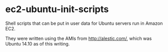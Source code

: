 ec2-ubuntu-init-scripts
=======================

Shell scripts that can be put in user data for Ubuntu servers run in Amazon EC2.

They were written using the AMIs from http://alestic.com/, which was Ubuntu 14.10 as of this writing.

